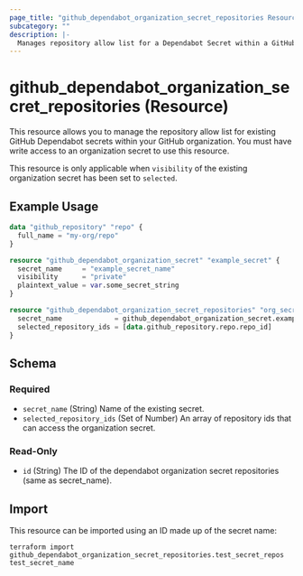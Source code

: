 ```yaml
---
page_title: "github_dependabot_organization_secret_repositories Resource - github"
subcategory: ""
description: |-
  Manages repository allow list for a Dependabot Secret within a GitHub organization
---
```


# github_dependabot_organization_secret_repositories (Resource)

This resource allows you to manage the repository allow list for existing GitHub Dependabot secrets within your GitHub organization. You must have write access to an organization secret to use this resource.

This resource is only applicable when `visibility` of the existing organization secret has been set to `selected`.

## Example Usage

```terraform
data "github_repository" "repo" {
  full_name = "my-org/repo"
}

resource "github_dependabot_organization_secret" "example_secret" {
  secret_name     = "example_secret_name"
  visibility      = "private"
  plaintext_value = var.some_secret_string
}

resource "github_dependabot_organization_secret_repositories" "org_secret_repos" {
  secret_name             = github_dependabot_organization_secret.example_secret.secret_name
  selected_repository_ids = [data.github_repository.repo.repo_id]
}
```

<!-- schema generated by tfplugindocs -->
## Schema

### Required

- `secret_name` (String) Name of the existing secret.
- `selected_repository_ids` (Set of Number) An array of repository ids that can access the organization secret.

### Read-Only

- `id` (String) The ID of the dependabot organization secret repositories (same as secret_name).

## Import

This resource can be imported using an ID made up of the secret name:

```shell
terraform import github_dependabot_organization_secret_repositories.test_secret_repos test_secret_name
```
